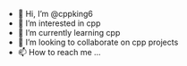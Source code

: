 - 👋 Hi, I’m @cppking6
- 👀 I’m interested in cpp
- 🌱 I’m currently learning cpp
- 💞️ I’m looking to collaborate on cpp projects
- 📫 How to reach me ...

<!---
cppking6/cppking6 is a ✨ special ✨ repository because its `README.md` (this file) appears on your GitHub profile.
You can click the Preview link to take a look at your changes.
--->
